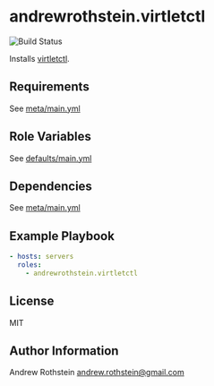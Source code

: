 andrewrothstein.virtletctl
=========
![Build Status](https://github.com/andrewrothstein/ansible-virtletctl/actions/workflows/build.yml/badge.svg)

Installs [virtletctl](https://github.com/Mirantis/virtlet).

Requirements
------------

See [meta/main.yml](meta/main.yml)

Role Variables
--------------

See [defaults/main.yml](defaults/main.yml)

Dependencies
------------

See [meta/main.yml](meta/main.yml)

Example Playbook
----------------

```yml
- hosts: servers
  roles:
    - andrewrothstein.virtletctl
```

License
-------

MIT

Author Information
------------------

Andrew Rothstein <andrew.rothstein@gmail.com>
